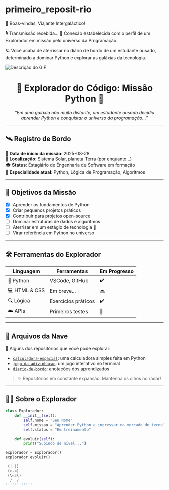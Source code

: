# primeiro_reposit-rio
👋 Boas-vindas, Viajante Intergaláctico!

🎙️ Transmissão recebida...
📡 Conexão estabelecida com o perfil de um Explorador em missão pelo universo da Programação.

🪐 Você acaba de aterrissar no diário de bordo de um estudante ousado, determinado a dominar Python e explorar as galáxias da tecnologia.

<img src="https://media2.giphy.com/media/v1.Y2lkPTc5MGI3NjExYnN5Z2wyeHE5bjNlZmZtanpxMzR5aWNxemE3OWJ5ODFwZnE4d3BkOSZlcD12MV9pbnRlcm5hbF9naWZfYnlfaWQmY3Q9Zw/MD0svLSDeudszrNrp0/giphy.gif" alt="Descrição do GIF">

<h1 align="center">🚀 Explorador do Código: Missão Python 🐍</h1>

<p align="center">
  <em>“Em uma galáxia não muito distante, um estudante ousado decidiu aprender Python e conquistar o universo da programação...”</em>
</p>

---

## 🛰️ Registro de Bordo

📅 **Data de início da missão**: 2025-08-28  
📍 **Localização**: Sistema Solar, planeta Terra (por enquanto...)  
🎓 **Status**: Estagiário de Engenharia de Software em formação  
🧠 **Especialidade atual**: Python, Lógica de Programação, Algoritmos  

---

## 🌠 Objetivos da Missão

- [x] Aprender os fundamentos de Python  
- [x] Criar pequenos projetos práticos  
- [x] Contribuir para projetos open-source  
- [ ] Dominar estruturas de dados e algoritmos  
- [ ] Aterrisar em um estágio de tecnologia 🚀  
- [ ] Virar referência em Python no universo  

---

## 🛠️ Ferramentas do Explorador

| Linguagem | Ferramentas         | Em Progresso |
|-----------|---------------------|--------------|
| 🐍 Python | VSCode, GitHub      | ✔️           |
| 💻 HTML & CSS | Em breve...      | 🔜           |
| 🔍 Lógica | Exercícios práticos  | ✔️           |
| ☁️ APIs    | Primeiros testes    | 🧪           |

---

## 📂 Arquivos da Nave

🔭 Alguns dos repositórios que você pode explorar:

- [`calculadora-espacial`](https://github.com/seuusuario/calculadora-espacial): uma calculadora simples feita em Python  
- [`jogo-da-adivinhacao`](https://github.com/seuusuario/jogo-da-adivinhacao): um jogo interativo no terminal  
- [`diario-de-bordo`](https://github.com/seuusuario/diario-de-bordo): anotações dos aprendizados  

> ✨ Repositórios em constante expansão. Mantenha os olhos no radar!

---

## 🧑‍🚀 Sobre o Explorador

```python
class Explorador:
    def __init__(self):
        self.nome = "Seu Nome"
        self.missao = "Aprender Python e ingressar no mercado de tecnologia"
        self.status = "Em treinamento"
    
    def evoluir(self):
        print("Subindo de nível...")

explorador = Explorador()
explorador.evoluir()

 (| |)
 (>.<)
 (\<3\)
  /  /
''''''''''''
